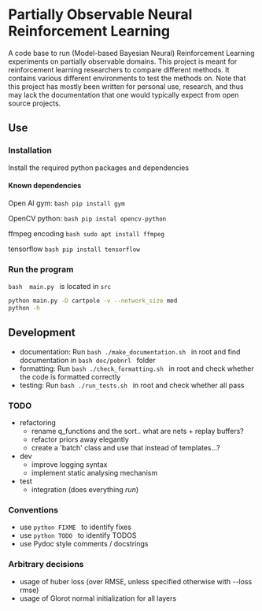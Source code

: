 # Partially Observable Neural Reinforcement Learning

A code base to run (Model-based Bayesian Neural) Reinforcement Learning
experiments on partially observable domains. This project is meant for
reinforcement learning researchers to compare different methods. It contains
various different environments to test the methods on. Note that this project
has mostly been written for personal use, research, and thus may lack the
documentation that one would typically expect from open source projects.

## Use

### Installation
Install the required python packages and dependencies

#### Known dependencies

Open AI gym:
```bash pip install gym ```

OpenCV python:
```bash pip instal opencv-python ```

ffmpeg encoding
```bash sudo apt install ffmpeg ```

tensorflow
```bash pip install tensorflow ```

### Run the program
```bash  main.py ``` is located in ``` src ```

```bash
python main.py -D cartpole -v --network_size med
python -h
```

## Development

* documentation: Run ```bash ./make_documentation.sh ``` in root and find
  documentation in ```bash doc/pobnrl ``` folder
* formatting: Run ```bash ./check_formatting.sh ``` in root and check whether the
  code is formatted correctly
* testing: Run ```bash ./run_tests.sh ``` in root and check whether all pass

### TODO
* refactoring
    - rename q_functions and the sort.. what are nets + replay buffers?
    - refactor priors away elegantly
    - create a 'batch' class and use that instead of templates...?
* dev
    - improve logging syntax
    - implement static analysing mechanism
* test
    - integration (does everything *run*)

### Conventions
* use ```python FIXME ``` to identify fixes
* use ```python TODO ``` to identify TODOS
* use Pydoc style comments / docstrings

### Arbitrary decisions
* usage of huber loss (over RMSE, unless specified otherwise with --loss rmse)
* usage of Glorot normal initialization for all layers
